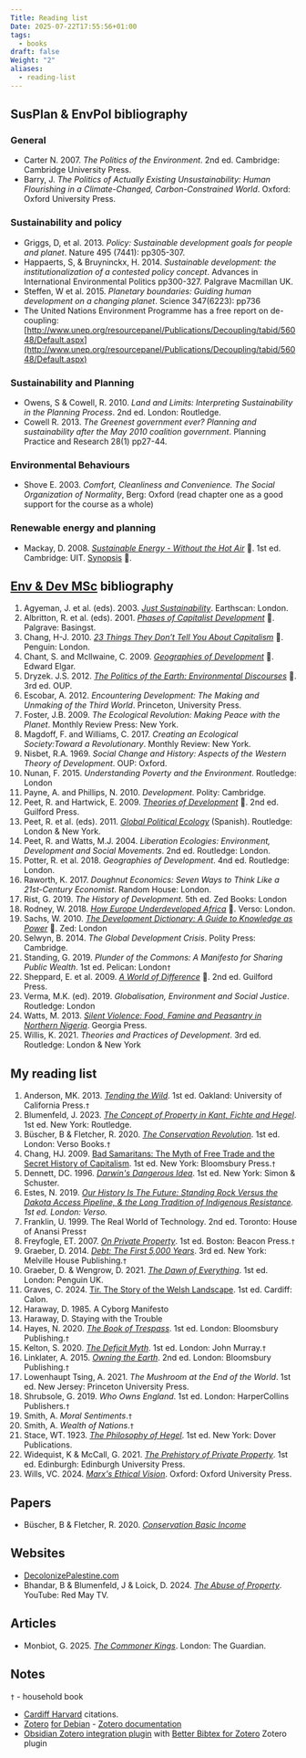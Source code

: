 ```yaml
---
Title: Reading list
Date: 2025-07-22T17:55:56+01:00
tags:
  - books
draft: false
Weight: "2"
aliases:
  - reading-list
---
```

## SusPlan & EnvPol bibliography
### General
- Carter N. 2007. *The Politics of the Environment*. 2nd ed. Cambridge: Cambridge University Press.
- Barry, J. *The Politics of Actually Existing Unsustainability: Human Flourishing in a Climate-Changed, Carbon-Constrained World*. Oxford: Oxford University Press.
### Sustainability and policy
- Griggs, D, et al. 2013. *Policy: Sustainable development goals for people and planet*. Nature 495 (7441): pp305-307.
- Happaerts, S, & Bruyninckx, H. 2014. *Sustainable development: the institutionalization of a contested policy concept*. Advances in International Environmental Politics pp300-327. Palgrave Macmillan UK.
- Steffen, W et al. 2015. *Planetary boundaries: Guiding human development on a changing planet*. Science 347(6223): pp736
- The United Nations Environment Programme has a free report on de-coupling: [http://www.unep.org/resourcepanel/Publications/Decoupling/tabid/56048/Default.aspx](http://www.unep.org/resourcepanel/Publications/Decoupling/tabid/56048/Default.aspx)
### Sustainability and Planning
- Owens, S & Cowell, R. 2010. *Land and Limits: Interpreting Sustainability in the Planning Process*. 2nd ed. London: Routledge.
- Cowell R. 2013. *The Greenest government ever? Planning and sustainability after the May 2010 coalition government*. Planning Practice and Research 28(1) pp27-44.
### Environmental Behaviours
- Shove E. 2003. *Comfort, Cleanliness and Convenience. The Social Organization of Normality*, Berg: Oxford (read chapter one as a good support for the course as a whole)
### Renewable energy and planning
- Mackay, D. 2008. *[Sustainable Energy - Without the Hot Air](https://f001.backblazeb2.com/file/EnvDevMSc/Sustainable-Energy_Without-the-Hot-Air.pdf)* 📄. 1st ed. Cambridge: UIT. [Synopsis](https://f001.backblazeb2.com/file/EnvDevMSc/Sustainable-Energy_Without-the-Hot-Air_synopsis.pdf) 📄. 

## [Env & Dev MSc](https://www.cardiff.ac.uk/study/postgraduate/taught/courses/course/environment-and-development-msc) bibliography
1. Agyeman, J. et al. (eds). 2003. *[Just Sustainability](https://www.jstor.org/stable/3451592?read-now=1&seq=1#page_scan_tab_contents)*. Earthscan: London. 
2. Albritton, R. et al. (eds). 2001. *[Phases of Capitalist Development](https://f001.backblazeb2.com/file/EnvDevMSc/Phases_of_Capitalist_Development.pdf)* 📄. Palgrave: Basingst. 
3. Chang, H-J. 2010. *[23 Things They Don’t Tell You About Capitalism](https://archive.org/details/23thingstheydont0000chan)* 📄. Penguin: London. 
4. Chant, S. and Mcllwaine, C. 2009. *[Geographies of Development](https://f001.backblazeb2.com/file/EnvDevMSc/Geographies-of-Development.pdf)* 📄. Edward Elgar. 
5. Dryzek. J.S. 2012. *[The Politics of the Earth: Environmental Discourses](https://archive.org/details/politicsofearthe0000dryz)* 📄. 3rd ed. OUP. 
6. Escobar, A. 2012. *Encountering Development: The Making and Unmaking of the Third World*. Princeton, University Press. 
7. Foster, J.B. 2009. *The Ecological Revolution: Making Peace with the Planet*. Monthly Review Press: New York.
8. Magdoff, F. and Williams, C. 2017. *Creating an Ecological Society:Toward a Revolutionary*. Monthly Review: New York. 
9. Nisbet, R.A. 1969. *Social Change and History: Aspects of the Western Theory of Development*. OUP: Oxford. 
10. Nunan, F. 2015. *Understanding Poverty and the Environment*. Routledge: London 
11. Payne, A. and Phillips, N. 2010. *Development*. Polity: Cambridge. 
12. Peet, R. and Hartwick, E. 2009. *[Theories of Development](https://archive.org/details/theoriesofdevelo0000peet)* 📄. 2nd ed. Guilford Press. 
13. Peet, R. et al. (eds). 2011. *[Global Political Ecology](https://www.researchgate.net/publication/307792509_Global_Political_Ecology)* (Spanish). Routledge: London & New York. 
14. Peet, R. and Watts, M.J. 2004. *Liberation Ecologies: Environment, Development and Social Movements*. 2nd ed. Routledge: London.
15. Potter, R. et al. 2018. *Geographies of Development*. 4nd ed. Routledge: London. 
16. Raworth, K. 2017. *Doughnut Economics: Seven Ways to Think Like a 21st-Century Economist*. Random House: London. 
17. Rist, G. 2019. *The History of Development*. 5th ed. Zed Books: London
18. Rodney, W. 2018. *[How Europe Underdeveloped Africa](https://archive.org/details/how-europe-underdeveloped-africa-by-walter-rodney-2018/page/n7/mode/1up)* 📄. Verso: London. 
19. Sachs, W. 2010. *[The Development Dictionary: A Guide to Knowledge as Power](https://f001.backblazeb2.com/file/EnvDevMSc/development-dictionary-guide-to-knowledge-as-power.pdf)* 📄. Zed: London 
20. Selwyn, B. 2014. *The Global Development Crisis*. Polity Press: Cambridge. 
21. Standing, G. 2019. *Plunder of the Commons: A Manifesto for Sharing Public Wealth*. 1st ed. Pelican: London`†`
22. Sheppard, E. et al. 2009. *[A World of Difference](https://archive.org/details/worldofdifferenc0000unse_k9n7)* 📄. 2nd ed. Guilford Press. 
23. Verma, M.K. (ed). 2019. *Globalisation, Environment and Social Justice*. Routledge: London 
24. Watts, M. 2013. *[Silent Violence: Food, Famine and Peasantry in Northern Nigeria](https://archive.org/details/silentviolencefo0000watt)*. Georgia Press.
25. Willis, K. 2021. *Theories and Practices of Development*. 3rd ed. Routledge: London & New York
## My reading list
1. Anderson, MK. 2013. *[Tending the Wild](https://tendingthewild.com/tending-the-wild/)*. 1st ed. Oakland: University of California Press.`†`
2. Blumenfeld, J. 2023. *[The Concept of Property in Kant, Fichte and Hegel](https://www.taylorfrancis.com/books/mono/10.4324/9781003439745/concept-property-kant-fichte-hegel-jacob-blumenfeld)*. 1st ed. New York: Routledge.
3. Büscher, B & Fletcher, R. 2020. *[The Conservation Revolution](https://www.convivialconservation.com/publications/the-book/)*. 1st ed. London: Verso Books.`†` 
4. Chang, HJ. 2009. [Bad Samaritans: The Myth of Free Trade and the Secret History of Capitalism](https://en.wikipedia.org/wiki/Bad_Samaritans_(book)). 1st ed. New York: Bloomsbury Press.`†`
5. Dennett, DC. 1996. *[Darwin's Dangerous Idea](https://en.wikipedia.org/wiki/Darwin%27s_Dangerous_Idea)*. 1st ed. New York: Simon & Schuster.
6. Estes, N. 2019. *[Our History Is The Future: Standing Rock Versus the Dakota Access Pipeline, & the Long Tradition of Indigenous Resistance](https://www.versobooks.com/en-gb/products/600-our-history-is-the-future). 1st ed. London: Verso.*
7. Franklin, U. 1999. The Real World of Technology. 2nd ed. Toronto: House of Anansi Press`†`
8. Freyfogle, ET. 2007. *[On Private Property](https://archive.org/details/onprivatepropert0000frey)*. 1st ed. Boston: Beacon Press.`†`
9. Graeber, D. 2014. *[Debt: The First 5,000 Years](https://en.wikipedia.org/wiki/Debt:_The_First_5,000_Years)*. 3rd ed. New York: Melville House Publishing.`†` 
10. Graeber, D. & Wengrow, D. 2021. *[The Dawn of Everything](https://archive.org/details/the-dawn-of-everything-a-new-history-of-humanity-david-graeber-david-wengrow-lon)*. 1st ed. London: Penguin UK.
11. Graves, C. 2024. [Tir. The Story of the Welsh Landscape](https://carwyngraves.com/tir-the-story-of-the-welsh-landscape/). 1st ed. Cardiff: Calon.
12. Haraway, D. 1985. A Cyborg Manifesto
13. Haraway, D. Staying with the Trouble
14. Hayes, N. 2020. *[The Book of Trespass](https://www.bloomsbury.com/uk/book-of-trespass-9781526604729/)*. 1st ed. London: Bloomsbury Publishing.`†`
15. Kelton, S. 2020. *[The Deficit Myth](https://stephaniekelton.com/book/)*. 1st ed. London: John Murray.`†` 
16. Linklater, A. 2015. *[Owning the Earth](https://www.bloomsbury.com/uk/owning-the-earth-9781408855430/)*. 2nd ed. London: Bloomsbury Publishing.`†` 
17. Lowenhaupt Tsing, A. 2021. *The Mushroom at the End of the World*. 1st ed. New Jersey: Princeton University Press.
18. Shrubsole, G. 2019. *Who Owns England*. 1st ed. London: HarperCollins Publishers.`†`
19. Smith, A. *Moral Sentiments*.`†`
20. Smith, A. *Wealth of Nations*.`†`
21. Stace, WT. 1923. *[The Philosophy of Hegel](https://archive.org/details/in.ernet.dli.2015.125214/page/n5/mode/2up)*. 1st ed. New York: Dover Publications.
22. Widequist, K & McCall, G. 2021. [*The Prehistory of Private Property*](https://academic.oup.com/edinburgh-scholarship-online/book/42166). 1st ed. Edinburgh: Edinburgh University Press.
23. Wills, VC. 2024. *[Marx's Ethical Vision](https://academic.oup.com/book/57415)*. Oxford: Oxford University Press.
## Papers
- Büscher, B & Fletcher, R. 2020. [*Conservation Basic Income*](https://f001.backblazeb2.com/file/EnvDevMSc/conservation-basic-income_fletcher-buscher-2020.pdf)
## Websites
- [DecolonizePalestine.com](https://decolonizepalestine.com)
- Bhandar, B & Blumenfeld, J & Loick, D. 2024. [*The Abuse of Property*](https://www.youtube.com/watch?v=NydcNinyNqs). YouTube: Red May TV. 
## Articles
- Monbiot, G. 2025. [*The Commoner Kings*](https://www.monbiot.com/2025/05/12/the-commoner-kings/). London: The Guardian.
## Notes
`†` - household book
- [Cardiff Harvard](https://xerte.cardiff.ac.uk/play_4191#page1) citations.
- [Zotero](https://www.zotero.org/) [for Debian](https://github.com/retorquere/zotero-deb) - [Zotero documentation](https://www.zotero.org/support/)
- [Obsidian Zotero integration plugin](https://github.com/mgmeyers/obsidian-zotero-integration) with [Better Bibtex for Zotero](https://retorque.re/zotero-better-bibtex/index.html) Zotero plugin